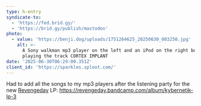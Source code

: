 ```yaml
---
type: h-entry
syndicate-to:
  - 'https://fed.brid.gy/'
  - 'https://brid.gy/publish/mastodon'
photo:
  - value: 'https://benji.dog/uploads/1751264625_20250630_003250.jpg'
    alt: >-
      A Sony walkman mp3 player on the left and an iPod on the right both
      playing the track CORTEX IMPLANT
date: '2025-06-30T06:29:00.351Z'
client_id: 'https://sparkles.sploot.com/'
---
```

Had to add all the songs to my mp3 players after the listening party for the new [Revengeday](https://corteximplant.com/@revengeday) LP: https://revengeday.bandcamp.com/album/kybernetik-lp-3
